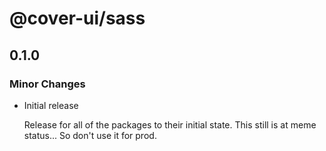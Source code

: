 # @cover-ui/sass

## 0.1.0

### Minor Changes

- Initial release

  Release for all of the packages to their initial state.
  This still is at meme status... So don't use it for prod.
